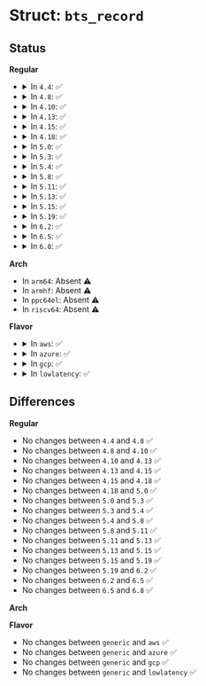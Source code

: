 # Struct: <code>bts_record</code>

## Status
<b>Regular</b>
<ul>
<li>
<details>
<summary>In <code>4.4</code>: ✅</summary>

```c
struct bts_record {
    u64 from;
    u64 to;
    u64 flags;
};
```
</details>
</li>
<li>
<details>
<summary>In <code>4.8</code>: ✅</summary>

```c
struct bts_record {
    u64 from;
    u64 to;
    u64 flags;
};
```
</details>
</li>
<li>
<details>
<summary>In <code>4.10</code>: ✅</summary>

```c
struct bts_record {
    u64 from;
    u64 to;
    u64 flags;
};
```
</details>
</li>
<li>
<details>
<summary>In <code>4.13</code>: ✅</summary>

```c
struct bts_record {
    u64 from;
    u64 to;
    u64 flags;
};
```
</details>
</li>
<li>
<details>
<summary>In <code>4.15</code>: ✅</summary>

```c
struct bts_record {
    u64 from;
    u64 to;
    u64 flags;
};
```
</details>
</li>
<li>
<details>
<summary>In <code>4.18</code>: ✅</summary>

```c
struct bts_record {
    u64 from;
    u64 to;
    u64 flags;
};
```
</details>
</li>
<li>
<details>
<summary>In <code>5.0</code>: ✅</summary>

```c
struct bts_record {
    u64 from;
    u64 to;
    u64 flags;
};
```
</details>
</li>
<li>
<details>
<summary>In <code>5.3</code>: ✅</summary>

```c
struct bts_record {
    u64 from;
    u64 to;
    u64 flags;
};
```
</details>
</li>
<li>
<details>
<summary>In <code>5.4</code>: ✅</summary>

```c
struct bts_record {
    u64 from;
    u64 to;
    u64 flags;
};
```
</details>
</li>
<li>
<details>
<summary>In <code>5.8</code>: ✅</summary>

```c
struct bts_record {
    u64 from;
    u64 to;
    u64 flags;
};
```
</details>
</li>
<li>
<details>
<summary>In <code>5.11</code>: ✅</summary>

```c
struct bts_record {
    u64 from;
    u64 to;
    u64 flags;
};
```
</details>
</li>
<li>
<details>
<summary>In <code>5.13</code>: ✅</summary>

```c
struct bts_record {
    u64 from;
    u64 to;
    u64 flags;
};
```
</details>
</li>
<li>
<details>
<summary>In <code>5.15</code>: ✅</summary>

```c
struct bts_record {
    u64 from;
    u64 to;
    u64 flags;
};
```
</details>
</li>
<li>
<details>
<summary>In <code>5.19</code>: ✅</summary>

```c
struct bts_record {
    u64 from;
    u64 to;
    u64 flags;
};
```
</details>
</li>
<li>
<details>
<summary>In <code>6.2</code>: ✅</summary>

```c
struct bts_record {
    u64 from;
    u64 to;
    u64 flags;
};
```
</details>
</li>
<li>
<details>
<summary>In <code>6.5</code>: ✅</summary>

```c
struct bts_record {
    u64 from;
    u64 to;
    u64 flags;
};
```
</details>
</li>
<li>
<details>
<summary>In <code>6.8</code>: ✅</summary>

```c
struct bts_record {
    u64 from;
    u64 to;
    u64 flags;
};
```
</details>
</li>
</ul>
<b>Arch</b>
<ul>
<li>
In <code>arm64</code>: Absent ⚠️
</li>
<li>
In <code>armhf</code>: Absent ⚠️
</li>
<li>
In <code>ppc64el</code>: Absent ⚠️
</li>
<li>
In <code>riscv64</code>: Absent ⚠️
</li>
</ul>
<b>Flavor</b>
<ul>
<li>
<details>
<summary>In <code>aws</code>: ✅</summary>

```c
struct bts_record {
    u64 from;
    u64 to;
    u64 flags;
};
```
</details>
</li>
<li>
<details>
<summary>In <code>azure</code>: ✅</summary>

```c
struct bts_record {
    u64 from;
    u64 to;
    u64 flags;
};
```
</details>
</li>
<li>
<details>
<summary>In <code>gcp</code>: ✅</summary>

```c
struct bts_record {
    u64 from;
    u64 to;
    u64 flags;
};
```
</details>
</li>
<li>
<details>
<summary>In <code>lowlatency</code>: ✅</summary>

```c
struct bts_record {
    u64 from;
    u64 to;
    u64 flags;
};
```
</details>
</li>
</ul>

## Differences
<b>Regular</b>
<ul>
<li>
No changes between <code>4.4</code> and <code>4.8</code> ✅
</li>
<li>
No changes between <code>4.8</code> and <code>4.10</code> ✅
</li>
<li>
No changes between <code>4.10</code> and <code>4.13</code> ✅
</li>
<li>
No changes between <code>4.13</code> and <code>4.15</code> ✅
</li>
<li>
No changes between <code>4.15</code> and <code>4.18</code> ✅
</li>
<li>
No changes between <code>4.18</code> and <code>5.0</code> ✅
</li>
<li>
No changes between <code>5.0</code> and <code>5.3</code> ✅
</li>
<li>
No changes between <code>5.3</code> and <code>5.4</code> ✅
</li>
<li>
No changes between <code>5.4</code> and <code>5.8</code> ✅
</li>
<li>
No changes between <code>5.8</code> and <code>5.11</code> ✅
</li>
<li>
No changes between <code>5.11</code> and <code>5.13</code> ✅
</li>
<li>
No changes between <code>5.13</code> and <code>5.15</code> ✅
</li>
<li>
No changes between <code>5.15</code> and <code>5.19</code> ✅
</li>
<li>
No changes between <code>5.19</code> and <code>6.2</code> ✅
</li>
<li>
No changes between <code>6.2</code> and <code>6.5</code> ✅
</li>
<li>
No changes between <code>6.5</code> and <code>6.8</code> ✅
</li>
</ul>
<b>Arch</b>
<ul>
</ul>
<b>Flavor</b>
<ul>
<li>
No changes between <code>generic</code> and <code>aws</code> ✅
</li>
<li>
No changes between <code>generic</code> and <code>azure</code> ✅
</li>
<li>
No changes between <code>generic</code> and <code>gcp</code> ✅
</li>
<li>
No changes between <code>generic</code> and <code>lowlatency</code> ✅
</li>
</ul>

